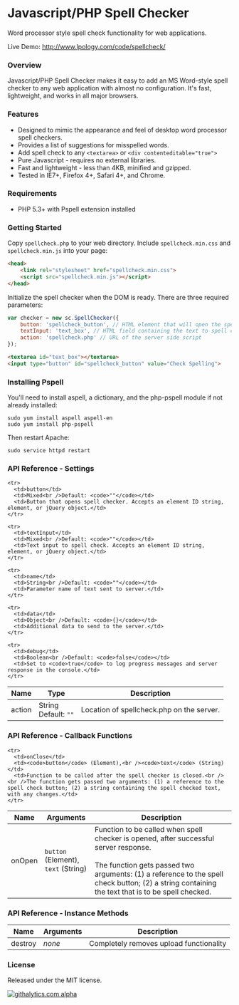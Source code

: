 Javascript/PHP Spell Checker
============================

Word processor style spell check functionality for web applications.

Live Demo: http://www.lpology.com/code/spellcheck/

### Overview ###
Javascript/PHP Spell Checker makes it easy to add an MS Word-style spell checker to any web application with almost no configuration. It's fast, lightweight, and works in all major browsers.  

### Features ###

* Designed to mimic the appearance and feel of desktop word processor spell checkers.
* Provides a list of suggestions for misspelled words.
* Add spell check to any `<textarea>` or `<div contenteditable="true">`
* Pure Javascript - requires no external libraries. 
* Fast and lightweight - less than 4KB, minified and gzipped.
* Tested in IE7+, Firefox 4+, Safari 4+, and Chrome.

### Requirements ###

+ PHP 5.3+ with Pspell extension installed

### Getting Started ###
Copy `spellcheck.php` to your web directory. Include `spellcheck.min.css` and `spellcheck.min.js` into your page:

```html
<head>
	<link rel="stylesheet" href="spellcheck.min.css">
	<script src="spellcheck.min.js"></script>
</head>
```

Initialize the spell checker when the DOM is ready. There are three required parameters:

```javascript
var checker = new sc.SpellChecker({
	button: 'spellcheck_button', // HTML element that will open the spell checker when clicked
	textInput: 'text_box', // HTML field containing the text to spell check
	action: 'spellcheck.php' // URL of the server side script 
});
```

```html
<textarea id="text_box"></textarea>
<input type="button" id="spellcheck_button" value="Check Spelling">
```

### Installing Pspell ###
You'll need to install aspell, a dictionary, and the php-pspell module if not already installed:

```
sudo yum install aspell aspell-en
sudo yum install php-pspell
```

Then restart Apache:

```
sudo service httpd restart
```

### API Reference - Settings ###

<table>
  <thead>
    <tr>
      <th>Name</th>
      <th>Type</th>
      <th>Description</th>
    </tr>
  </thead>
  <tbody>
    <tr>
      <td>action</td>
      <td>String<br />Default: <code>""</code></td>
      <td>Location of spellcheck.php on the server.</td>
    </tr>
    
    <tr>
      <td>button</td>
      <td>Mixed<br />Default: <code>""</code></td>
      <td>Button that opens spell checker. Accepts an element ID string, element, or jQuery object.</td>
    </tr>

    <tr>
      <td>textInput</td>
      <td>Mixed<br />Default: <code>""</code></td>
      <td>Text input to spell check. Accepts an element ID string, element, or jQuery object.</td>
    </tr>

    <tr>
      <td>name</td>
      <td>String<br />Default: <code>""</code></td>
      <td>Parameter name of text sent to server.</td>
    </tr>

    <tr>
      <td>data</td>
      <td>Object<br />Default: <code>{}</code></td>
      <td>Additional data to send to the server.</td>
    </tr>    
    
    <tr>
      <td>debug</td>
      <td>Boolean<br />Default: <code>false</code></td>
      <td>Set to <code>true</code> to log progress messages and server response in the console.</td>
    </tr>    
    
  </tbody>
</table>

### API Reference - Callback Functions ###

<table>
  <thead>
    <tr>
      <th>Name</th>
      <th>Arguments</th>
      <th>Description</th>
    </tr>
  </thead>
  <tbody>
    <tr>
      <td>onOpen</td>
      <td><code>button</code> (Element),<br /><code>text</code> (String)</td>
      <td>Function to be called when spell checker is opened, after successful server response.<br /><br />The function gets passed two arguments: (1) a reference to the spell check button; (2) a string containing the text that is to be spell checked.</td>
    </tr>
    
    <tr>
      <td>onClose</td>
      <td><code>button</code> (Element),<br /><code>text</code> (String)</td>
      <td>Function to be called after the spell checker is closed.<br /><br />The function gets passed two arguments: (1) a reference to the spell check button; (2) a string containing the spell checked text, with any changes.</td>
    </tr>    
  </tbody>
</table>

### API Reference - Instance Methods ###

<table>
  <thead>
    <tr>
      <th>Name</th>
      <th>Arguments</th>
      <th>Description</th>
    </tr>
  </thead>
  <tbody>
    <tr>
      <td>destroy</td>
      <td><i>none</i></td>
      <td>Completely removes upload functionality</td>
    </tr>  
  </tbody>
</table>

### License ###
Released under the MIT license.

[![githalytics.com alpha](https://cruel-carlota.pagodabox.com/c658e3ccc513c56cc253223a42274cb7 "githalytics.com")](http://githalytics.com/LPology/Javascript-PHP-Spell-Checker)